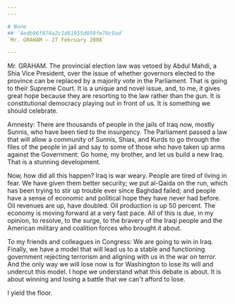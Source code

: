 ```yaml
---
---

# None
## `4edb96f874a2c1d61955d059fe70c9ad`
`Mr. GRAHAM — 27 February 2008`

---
```



Mr. GRAHAM. The provincial election law was vetoed by Abdul Mahdi, a 
Shia Vice President, over the issue of whether governors elected to the 
province can be replaced by a majority vote in the Parliament. That is 
going to their Supreme Court. It is a unique and novel issue, and, to 
me, it gives great hope because they are resorting to the law rather 
than the gun. It is constitutional democracy playing out in front of 
us. It is something we should celebrate.

Amnesty: There are thousands of people in the jails of Iraq now, 
mostly Sunnis, who have been tied to the insurgency. The Parliament 
passed a law that will allow a community of Sunnis, Shias, and Kurds to 
go through the files of the people in jail and say to some of those who 
have taken up arms against the Government: Go home, my brother, and let 
us build a new Iraq. That is a stunning development.

Now, how did all this happen? Iraq is war weary. People are tired of 
living in fear. We have given them better security; we put al-Qaida on 
the run, which has been trying to stir up trouble ever since Baghdad 
failed; and people have a sense of economic and political hope they 
have never had before. Oil revenues are up, have doubled. Oil 
production is up 50 percent. The economy is moving forward at a very 
fast pace. All of this is due, in my opinion, to resolve, to the surge, 
to the bravery of the Iraqi people and the American military and 
coalition forces who brought it about.

To my friends and colleagues in Congress: We are going to win in 
Iraq. Finally, we have a model that will lead us to a stable and 
functioning government rejecting terrorism and aligning with us in the 
war on terror. And the only way we will lose now is for Washington to 
lose its will and undercut this model. I hope we understand what this 
debate is about. It is about winning and losing a battle that we can't 
afford to lose.

I yield the floor.